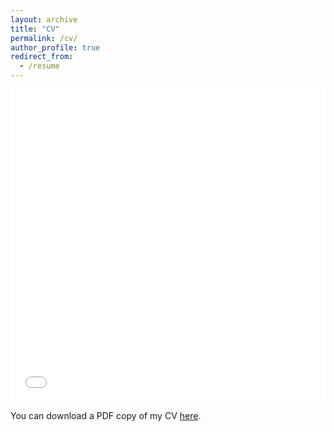 ```yaml
---
layout: archive
title: "CV"
permalink: /cv/
author_profile: true
redirect_from:
  - /resume
---
```


<iframe src="/assets/cv.pdf" width="100%" height="500" frameborder="no" border="0" marginwidth="0" marginheight="0"></iframe>

You can download a PDF copy of my CV [here](/assets/cv.pdf).